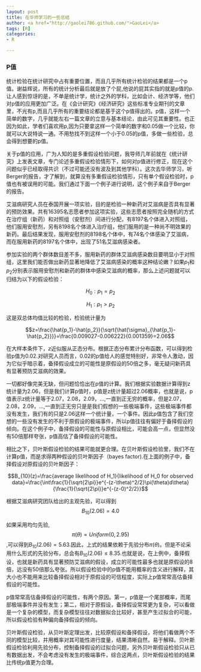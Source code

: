 ```yaml
---
layout: post
title: 在华师学习的一些总结
author: <a href="http://gaolei786.github.com/">GaoLei</a>
tags: [R]
categories:
- R

---
```


### P值

统计检验在统计研究中占有重要位置，而且几乎所有统计检验的结果都是一个p值。谢益辉说，所有的统计分析最后就是放了个屁,他说的屁其实指的就是p值的p.让人感到惊讶的是，不单是统计学，统计之外的学科，比如会计、经济学等，他们对p值的应用更加广泛。在《会计研究》《经济研究》这些标准专业期刊的文章里，不光有p,而且几乎所有的重要结论都是基于这个p值得出的。p值，这样一个简单的数字，几乎就能左右一篇文章的立意与基本结论，由此可见其重要性。也正因为如此，学者们喜欢用p,因为只要拿这样一个简单的数字和0.05做一个比较，你就可以大说特说一通。不用愁找不到这样一个小于0.05的p值，多做一些检验，总会得到想要的p值。


关于p值的应用，广为人知的是多重假设检验问题，我导师几年前就在《统计研究》上发表文章，专门论述多重假设检验情形下，如何对p值进行修正，现在这个问题似乎已经取得共识（不过可能还没有波及到其他学科）。这次去华师学习，听Berger的报告，才了解到，就算没有多重假设检验情形，只有单个假设检验时，p值也有被误用的可能。我们通过下面一个例子进行说明，这个例子来自于Berger的报告。

艾滋病研究人员在泰国开展一项实验，目的是检验一种新药对艾滋病是否具有显著的预防效果。共有16395名志愿者参加这项实验，这些志愿者按照完全随机的方式在治疗组（新药）和对照组（安慰剂）间进行分配，有8197名个体进入对照组，他们服用安慰剂，另有8198名个体进入治疗组，他们服用的是一种尚不明效果的新药。最后结果发现，服用安慰剂的8198名个体中，有74名个体感染了艾滋病，而在服用新药的8197名个体中，出现了51名艾滋病感染者。

参加实验的两个群体数目差不多，服用新药的群体艾滋病感染数目要明显小于对照组，这里我们能否做出新药显著地降低了艾滋病感染的概率这种结论嫩？如果$p_1$和$p_2$分别表示服用安慰剂和新药的群体中感染艾滋病的概率，那么上述问题就可以归结为以下的假设检验：

$$H_0:p_1=p_2 $$ 

$$H_1:p_1 > p_2$$

这是双总体均值比较的检验，检验统计量为

$$z=\frac{\hat{p_1}-\hat{p_2}}{\sqrt{\hat{\sigma}_{\hat{p_1}-\hat{p_2}}}}=\frac{0.009027-0.006222}{0.001359}=2.06$$

在大样本条件下，$z$近似服从正态分布。根据正态分布累计分布函数，可以得到检验p值为0.02.对研究人员而言，0.02的p值给人的感觉特别好，非常令人激动，因为它似乎暗示着，备择假设成立的可能性是原假设的50倍之多，毫无疑问新药具有显著预防艾滋病的效果。

一切都好像完美无缺，但问题恰恰出在p值的计算。我们根据实验数据计算得到z统计量为2.06，但是我们计算p值时，p值是z统计量超过2.06概率，也就是说，p值表示z统计量等于2.07，2.08，2.09，$\ldots$,一直到正无穷的概率，但是2.07，2.08，2.09，$\ldots$,一直到正无穷只是是我们假想的一些极端事件，这些极端事件都没有发生，我们有的只是2.06这样一个统计量，一个事件。因此p值包含了我们空想的一些没有发生的不利于原假设的极端事件，所以p值往往有偏好于备择假设的倾向。在这个例子中，备择假设的可能性与原假设相比，可能会高一点，但显然没有50倍那样夸张，p值高估了备择假设的可能性。

相比之下，贝叶斯假设检验的结果可能就更合理。在贝叶斯假设检验里，我们不在计算p值，而是求得两种假设的贝叶斯因子（bayes factor).在上面的例子中，备择假设对原假设的贝叶斯因子：

$$B_{10}(z)=\frac{average likelihood of H_1}{likelihood of H_0 for observed data}=\frac{\int\frac{1}{\sqrt{2\pi}}e^{-(z-\theta)^2/2}\pi(\theta)d\theta}{\frac{1}{\sqrt{2\pi}}e^{-(z-0)^2/2}}$$

根据艾滋病研究团队给出的主观先验，可以得到
$$B_{10}(2.06)=4.0$$

如果采用均匀先验,$$\pi(\theta)=Uniform(0,2.95)$$,可以得到$B_{10}(2.06)=5.63$.因此，上式的结果依赖于先验分布$\pi(\theta)$。但是不论采用什么形式的先验分布，总会有$B_{10}(2.06) \leq 8.35$.也就是说，在上例中，备择假设，也就是新药具有显著预防艾滋病的假设，成立的可能性最多也就是原假设的8倍，远没有50倍那么夸张。所以假设检验中的p值不能用概率的含义进行解释，其大小也不能用来比较备择假设相对于原假设的可信程度，实际上p值常常高估备择假设的可能性。

p值常常高估备择假设的可能性，有两个原因。第一，p值是一个尾部概率，而尾部极端事件并没有发生；第二，相对于原假设，备择假设常常更为复杂，可以看做是一个复杂的模型，而复杂模型往往对数据拟合比较好，甚至产生过拟合的可能，所以假设检验有种偏向备择假设的倾向。

贝叶斯假设检验，从贝叶斯定理出发，比较原假设和备择假设，将他们看做两个不同的模型比较，并用概率对其可能性进行度量，结果清晰自然，易于解释。贝叶斯假设检验利用先验分布，控制备择假设的过拟合问题，另外贝叶斯假设检验只从已有数据出发，不会考虑没有发生的极端事件，综合这两点，贝叶斯假设检验的结果比传统p值更为合理。








